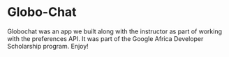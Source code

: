 # Globo-Chat
Globochat was an app we built along with the instructor as part of working with the preferences API. It was part of the Google Africa Developer Scholarship program. Enjoy!
